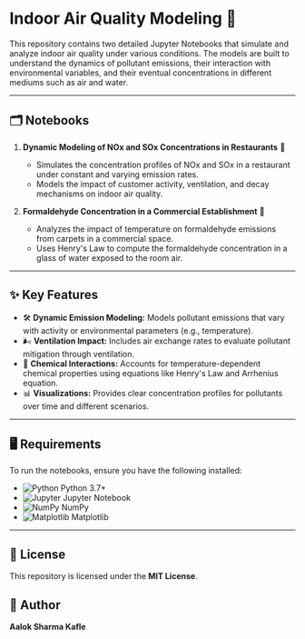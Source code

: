 # Indoor Air Quality Modeling 🚩

This repository contains two detailed Jupyter Notebooks that simulate and analyze indoor air quality under various conditions. The models are built to understand the dynamics of pollutant emissions, their interaction with environmental variables, and their eventual concentrations in different mediums such as air and water.

---

## 🗂️ Notebooks

1. **Dynamic Modeling of NOx and SOx Concentrations in Restaurants** 🍴
   - Simulates the concentration profiles of NOx and SOx in a restaurant under constant and varying emission rates.
   - Models the impact of customer activity, ventilation, and decay mechanisms on indoor air quality.

2. **Formaldehyde Concentration in a Commercial Establishment** 🏢
   - Analyzes the impact of temperature on formaldehyde emissions from carpets in a commercial space.
   - Uses Henry's Law to compute the formaldehyde concentration in a glass of water exposed to the room air.

---

## ✨ Key Features

- 🛠️ **Dynamic Emission Modeling:** Models pollutant emissions that vary with activity or environmental parameters (e.g., temperature).
- 🌬️ **Ventilation Impact:** Includes air exchange rates to evaluate pollutant mitigation through ventilation.
- 🧪 **Chemical Interactions:** Accounts for temperature-dependent chemical properties using equations like Henry's Law and Arrhenius equation.
- 📊 **Visualizations:** Provides clear concentration profiles for pollutants over time and different scenarios.

---

## 🖥️ Requirements

To run the notebooks, ensure you have the following installed:
- ![Python](https://img.shields.io/badge/-Python-blue?logo=python) Python 3.7+
- ![Jupyter](https://img.shields.io/badge/-Jupyter-orange?logo=jupyter) Jupyter Notebook
- ![NumPy](https://img.shields.io/badge/-NumPy-lightgrey?logo=python) NumPy
- ![Matplotlib](https://img.shields.io/badge/-Matplotlib-yellow?logo=python) Matplotlib

---

## 📜 License

This repository is licensed under the **MIT License**.


## 👤 Author

**Aalok Sharma Kafle**



